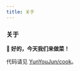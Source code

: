 ```yaml
---
title: 关于
---
```


<div class="text-center">
  <h3>关于</h3>
</div>

**🍜 好的，今天我们来做菜！**

代码请见 [YunYouJun/cook](https://github.com/YunYouJun/cook)。
